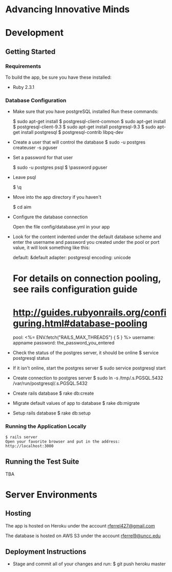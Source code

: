 # Advancing Innovative Minds

# Development

## Getting Started

### Requirements

To build the app, be sure you have these installed:

- Ruby 2.3.1

### Database Configuration
- Make sure that you have postgreSQL installed
  Run these commands:

    $ sudo apt-get install
    $ postgresql-client-common
    $ sudo apt-get install
    $ postgresql-client-9.3
    $ sudo apt-get install postgresql-9.3
    $ sudo apt-get install postgresql
    $ postgresql-contrib libpq-dev

- Create a user that will control the database
    $ sudo -u postgres createuser -s pguser

- Set a password for that user

    $ sudo -u postgres psql
    $ \\password pguser

- Leave psql

    $ \q

- Move into the app directory if you haven't

    $ cd aim

- Configure the database connection

    Open the file config/database.yml in your app

- Look for the content indented under the default database scheme and enter the username and password you created under the pool or port value, it will look something like this:

  default: &default
  adapter: postgresql
  encoding: unicode
  # For details on connection pooling, see rails configuration guide
  # http://guides.rubyonrails.org/configuring.html#database-pooling
  pool: <%= ENV.fetch("RAILS_MAX_THREADS") { 5 } %>
  username: appname
  password: the_password_you_entered

- Check the status of the postgres server, it should be online
  	$ service postgresql status
- If it isn't online, start the postgres server
  	$ sudo service postgresql start
- Create connection to postgres server
  	$ sudo ln -s /tmp/.s.PGSQL.5432 /var/run/postgresql/.s.PGSQL.5432
- Create rails database
  	$ rake db:create
- Migrate default values of app to database
  	$ rake db:migrate
- Setup rails database
  	$ rake db:setup

### Running the Application Locally

    $ rails server
    Open your favorite browser and put in the address: http://localhost:3000    

## Running the Test Suite

TBA

# Server Environments

## Hosting

The app is hosted on Heroku under the account rferrel427@gmail.com

The database is hosted on AWS S3 under the account rferrel9@uncc.edu

## Deployment Instructions

- Stage and commit all of your changes and run:
    $ git push heroku master
